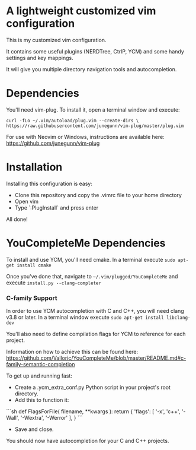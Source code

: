 # A lightweight customized vim configuration

This is my customized vim configuration.  

It contains some useful plugins (NERDTree, CtrlP, YCM) and some handy settings and key mappings.

It will give you multiple directory navigation tools and autocompletion.

<h1>Dependencies</h1>

You'll need vim-plug.  To install it, open a terminal window and execute:

`curl -fLo ~/.vim/autoload/plug.vim --create-dirs \ 
https://raw.githubusercontent.com/junegunn/vim-plug/master/plug.vim`

For use with Neovim or Windows, instructions are available here: https://github.com/junegunn/vim-plug

<h1>Installation</h1>

Installing this configuration is easy:

<ul>
  <li>Clone this repository and copy the .vimrc file to your home directory
  <li>Open vim
  <li>Type `:PlugInstall` and press enter
</ul>

All done!

<h1>YouCompleteMe Dependencies</h1>

To install and use YCM, you'll need cmake.  In a terminal execute `sudo apt-get install cmake`

Once you've done that, navigate to `~/.vim/plugged/YouCompleteMe` and execute  `install.py --clang-completer`

### C-family Support

In order to use YCM autocompletion with C and C++, you will need clang v3.8 or later.
In a terminal window execute `sudo apt-get install libclang-dev`

You'll also need to define compilation flags for YCM to reference for each project.

Information on how to achieve this can be found here: 
https://github.com/Valloric/YouCompleteMe/blob/master/README.md#c-family-semantic-completion

To get up and running fast:
<ul>
<li>Create a .ycm_extra_conf.py Python script in your project's root directory.</li>
<li>Add this to function it:</li></ul>
```sh
def FlagsForFile( filename, **kwargs ):
  return {
    'flags': [ '-x', 'c++', '-Wall', '-Wextra', '-Werror' ],
    }
```
<ul><li>Save and close.</li></ul>

You should now have autocompletion for your C and C++ projects.


